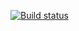[![Build status](https://ci.appveyor.com/api/projects/status/9audew8pah8txalt/branch/main?svg=true)](https://ci.appveyor.com/project/hamsa2/carddelivery2/branch/main)
